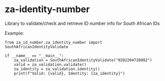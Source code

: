 # za-identity-number
Library to validate/check and retrieve ID number info for South African IDs


Example:
```
from za_id_number.za_identity_number import SouthAfricanIdentityValidate

if __name__ == "__main__":
    za_validation = SouthAfricanIdentityValidate("9202204720082")
    valid = za_validation.validate()
    za_identity = za_validation.identity()
    print(f"Valid: {valid}, Identity: {za_identity}")
```

